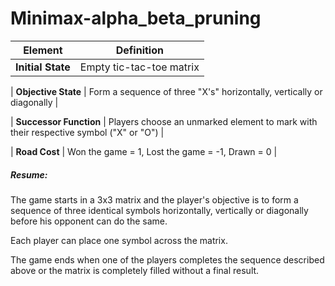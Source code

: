 # Minimax-alpha_beta_pruning

| Element  | Definition |
| -------- | -------    |
| **Initial State**     |   Empty tic-tac-toe matrix  |

| **Objective State** | Form a sequence of three "X's" horizontally, vertically or diagonally |

| **Successor Function** | Players choose an unmarked element to mark with their respective symbol ("X" or "O") |

| **Road Cost** | Won the game = 1, Lost the game = -1, Drawn = 0 |

##### **Resume:**
The game starts in a 3x3 matrix and the player's objective is to form a sequence of three identical symbols horizontally, vertically or diagonally before his opponent can do the same. 

Each player can place one symbol across the matrix. 

The game ends when one of the players completes the sequence described above or the matrix is ​​completely filled without a final result.

